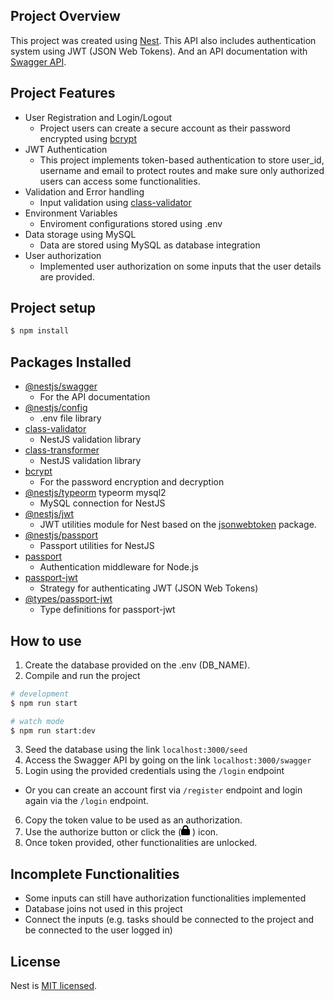 ## Project Overview

This project was created using [Nest](https://github.com/nestjs/nest). This API also includes authentication system using JWT (JSON Web Tokens). And an API documentation with [Swagger API](https://github.com/nestjs/swagger).

## Project Features
- User Registration and Login/Logout
  - Project users can create a secure account as their password encrypted using [bcrypt](https://github.com/kelektiv/node.bcrypt.js) 
- JWT Authentication
  - This project implements token-based authentication to store user_id, username and email to protect routes and make sure only authorized users can access some functionalities.
- Validation and Error handling
  - Input validation using [class-validator](https://github.com/typestack/class-validator)
- Environment Variables
  - Enviroment configurations stored using .env
- Data storage using MySQL
  - Data are stored using MySQL as database integration
- User authorization
  - Implemented user authorization on some inputs that the user details are provided.

## Project setup

```bash
$ npm install
```

## Packages Installed

- [@nestjs/swagger](https://github.com/nestjs/swagger)
  - For the API documentation
- [@nestjs/config](https://github.com/nestjs/config)
  - .env file library
- [class-validator](https://github.com/typestack/class-validator)
  - NestJS validation library
- [class-transformer](https://github.com/typestack/class-transformer)
  - NestJS validation library
- [bcrypt](https://github.com/kelektiv/node.bcrypt.js) 
  - For the password encryption and decryption
- [@nestjs/typeorm](https://github.com/nestjs/typeorm) typeorm mysql2
  - MySQL connection for NestJS
- [@nestjs/jwt](https://github.com/nestjs/jwt)
  - JWT utilities module for Nest based on the [jsonwebtoken](https://github.com/auth0/node-jsonwebtoken) package.
- [@nestjs/passport](https://github.com/nestjs/passport)
  - Passport utilities for NestJS
- [passport](https://github.com/jaredhanson/passport)
  - Authentication middleware for Node.js
- [passport-jwt](https://github.com/mikenicholson/passport-jwt)
  - Strategy for authenticating JWT (JSON Web Tokens)
- [@types/passport-jwt](https://github.com/DefinitelyTyped/DefinitelyTyped)
  - Type definitions for passport-jwt

## How to use

1. Create the database provided on the .env (DB_NAME).
2. Compile and run the project

```bash
# development
$ npm run start

# watch mode
$ npm run start:dev
```
3. Seed the database using the link ```localhost:3000/seed```
4. Access the Swagger API by going on the link ```localhost:3000/swagger```
5. Login using the provided credentials using the ```/login``` endpoint
  - Or you can create an account first via ```/register``` endpoint and login again via the ```/login``` endpoint.
6. Copy the token value to be used as an authorization.
7. Use the authorize button or click the (<svg width=1em xmlns="http://www.w3.org/2000/svg" viewBox="0 0 448 512"><!--! Font Awesome Free 6.7.2 by @fontawesome - https://fontawesome.com License - https://fontawesome.com/license/free (Icons: CC BY 4.0, Fonts: SIL OFL 1.1, Code: MIT License) Copyright 2024 Fonticons, Inc. --><path d="M144 144l0 48 160 0 0-48c0-44.2-35.8-80-80-80s-80 35.8-80 80zM80 192l0-48C80 64.5 144.5 0 224 0s144 64.5 144 144l0 48 16 0c35.3 0 64 28.7 64 64l0 192c0 35.3-28.7 64-64 64L64 512c-35.3 0-64-28.7-64-64L0 256c0-35.3 28.7-64 64-64l16 0z"/></svg> ) icon.
8. Once token provided, other functionalities are unlocked.

## Incomplete Functionalities
- Some inputs can still have authorization functionalities implemented
- Database joins not used in this project
- Connect the inputs (e.g. tasks should be connected to the project and be connected to the user logged in)

## License

Nest is [MIT licensed](https://github.com/nestjs/nest/blob/master/LICENSE).
